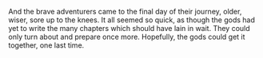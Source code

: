 And the brave adventurers came to the final day of their journey, older, wiser, sore up to the knees. It all seemed so quick, as though the gods had yet to write the many chapters which should have lain in wait. They could only turn about and prepare once more. Hopefully, the gods could get it together, one last time.
